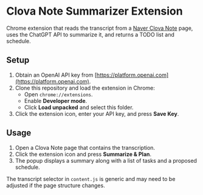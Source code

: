 # Clova Note Summarizer Extension

Chrome extension that reads the transcript from a [Naver Clova Note](https://clovanote.naver.com/) page,
uses the ChatGPT API to summarize it, and returns a TODO list and schedule.

## Setup

1. Obtain an OpenAI API key from [https://platform.openai.com](https://platform.openai.com).
2. Clone this repository and load the extension in Chrome:
   - Open `chrome://extensions`.
   - Enable **Developer mode**.
   - Click **Load unpacked** and select this folder.
3. Click the extension icon, enter your API key, and press **Save Key**.

## Usage

1. Open a Clova Note page that contains the transcription.
2. Click the extension icon and press **Summarize & Plan**.
3. The popup displays a summary along with a list of tasks and a proposed schedule.

The transcript selector in `content.js` is generic and may need to be
adjusted if the page structure changes.
